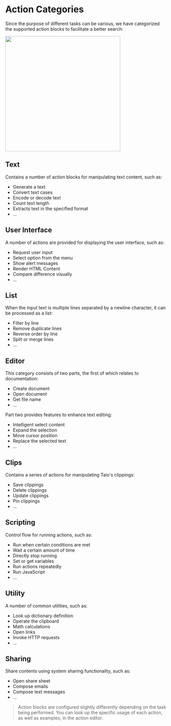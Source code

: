 # Action Categories

Since the purpose of different tasks can be various, we have categorized the supported action blocks to facilitate a better search:

<img src="/quick-start/assets/IMG_15.png" width="360" />

## Text

Contains a number of action blocks for manipulating text content, such as:

- Generate a text
- Convert text cases
- Encode or decode text
- Count text length
- Extracts text in the specified format
- ...

## User Interface

A number of actions are provided for displaying the user interface, such as:

- Request user input
- Select option from the menu
- Show alert messages
- Render HTML Content
- Compare difference visually
- ...

## List

When the input text is multiple lines separated by a newline character, it can be processed as a list:

- Filter by line
- Remove duplicate lines
- Reverse order by line
- Split or merge lines
- ...

## Editor

This category consists of two parts, the first of which relates to documentation:

- Create document
- Open document
- Get file name
- ...

Part two provides features to enhance text editing:

- Intelligent select content
- Expand the selection
- Move cursor position
- Replace the selected text
- ...

## Clips

Contains a series of actions for manipulating Taio's clippings:

- Save clippings
- Delete clippings
- Update clippings
- Pin clippings
- ...

## Scripting

Control flow for running actions, such as:

- Run when certain conditions are met
- Wait a certain amount of time
- Directly stop running
- Set or get variables
- Run actions repeatedly
- Run JavaScript
- ...

## Utility

A number of common utilities, such as:

- Look up dictionary definition
- Operate the clipboard
- Math calculations
- Open links
- Invoke HTTP requests
- ...

## Sharing

Share contents using system sharing functionality, such as:

- Open share sheet
- Compose emails
- Compose text messages
- ...

> Action blocks are configured slightly differently depending on the task being performed. You can look up the specific usage of each action, as well as examples, in the action editor.